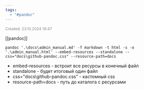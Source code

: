 ```yaml
---
tags:
  - "#pandoc"
---
```

<span style="font-size:12px; color:#888888;">Created: 23.10.2024 19:47</span>

[[pandoc]]
```shell
pandoc '.\docs\admin_manual.md' -f markdown -t html -s -o '.\admin_manual.html' --embed-resources --standalone --css="docs\github-pandoc.css" --resource-path=docs
```


 - embed-resources - встроит все ресурсы в конечный файл  
 - standalone - будет итоговый один файл
 - css="docs\github-pandoc.css" - кастомный css
 - resource-path=docs - путь до каталога с ресурсами